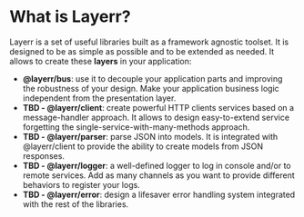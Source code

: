 
# What is Layerr?

Layerr is a set of useful libraries built as a framework agnostic toolset. 
It is designed to be as simple as possible and to be extended as needed. 
It allows to create these **layers** in your application:

* **@layerr/bus**: use it to decouple your application parts and improving the robustness of your design. Make your application business logic independent from the presentation layer.
* **TBD - @layerr/client**: create powerful HTTP clients services based on a message-handler approach. It allows to design easy-to-extend service forgetting the single-service-with-many-methods approach.
* **TBD - @layerr/parser**: parse JSON into models. It is integrated with @layerr/client to provide the ability to create models from JSON responses.
* **TBD - @layerr/logger**: a well-defined logger to log in console and/or to remote services. Add as many channels as you want to provide different behaviors to register your logs.
* **TBD - @layerr/error**: design a lifesaver error handling system integrated with the rest of the libraries.
